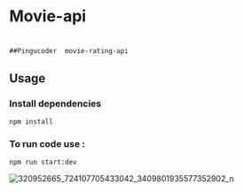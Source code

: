 # Movie-api

# 
```
##Pingucoder  movie-rating-api
```
## Usage
### Install dependencies

```
npm install
```
### To run code use : 
```
npm run start:dev
```

![320952665_724107705433042_3409801935577352902_n](https://user-images.githubusercontent.com/66163271/209581393-99c4bbfe-4729-4c1a-a0d1-82f98f5db21b.png)
